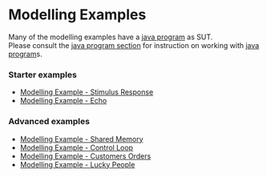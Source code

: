 # Modelling Examples

Many of the modelling examples have a [java program][1] as SUT.  
Please consult the [java program section][1] for instruction on working with [java program][1]s.

### Starter examples
*   [Modelling Example - Stimulus Response][2]
*   [Modelling Example - Echo][3]

### Advanced examples
*   [Modelling Example - Shared Memory][4]
*   [Modelling Example - Control Loop][5]
*   [Modelling Example - Customers Orders][6]
*   [Modelling Example - Lucky People][7]

[1]: https://github.com/TorXakis/TorXakis/wiki/Java-program
[2]: https://github.com/TorXakis/TorXakis/wiki/Modelling-Example-Stimulus-Response
[3]: https://github.com/TorXakis/TorXakis/wiki/Modelling-Example-Echo
[4]: https://github.com/TorXakis/TorXakis/wiki/Modelling-Example-Shared-Memory
[5]: ControlLoop/Modelling-Example-Control-Loop
[6]: https://github.com/TorXakis/TorXakis/wiki/Modelling-Example-Customers-Orders
[7]: https://github.com/TorXakis/TorXakis/wiki/Modelling-Example-Lucky-People

